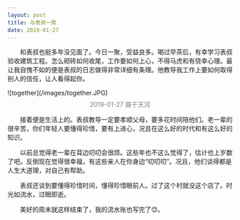 ```yaml
---
layout: post
title: 与表叔一聚
date: 2019-01-27
---
```


<style>
  p {
  	text-indent: 2em;
  }

  .image-caption {
  	text-align: center;
  	color: gray;
  	display: block;
  	margin-top: .5em;
  }

  .image {
  	text-indent: 0em;
  }
</style>

和表叔也挺多年没见面了。今日一聚，受益良多。喝过早茶后，有幸学习表叔验收建筑工程。怎么砌砖如何收尾，工作要如何上心，不得马虎和有侥幸心理。最让我自愧不如的便是表叔的日志做得非常详细有条理。他教导我工作上要如何取得别人的信任，让人看得起你。

<!-- image here -->
<p class="image">
![together](/images/together.JPG)
<span class="image-caption">2019-01-27 摄于天河</span>
</p>

接着便是生活上的。表叔教导一定要孝顺父母，要多花时间陪他们。老一辈的很辛苦，你们年轻人要懂得珍惜，要有上进心，况且在这么好的时代和有这么好的知识。

以前总觉得老一辈在耳边叨叨会很烦。这些年也不这么觉得了，估计也上岁数了吧。反倒现在觉得很幸福，有这些亲人在你身边“叨叨叨”。况且，他们谈得都是人生大道理，对自己有帮助。

表叔还谈到要懂得珍惜时间，懂得珍惜眼前人。过了这个村就没这个店了。时光如流水，过眼即逝。

美好的周末就这样结束了，我的流水账也写完了😊。